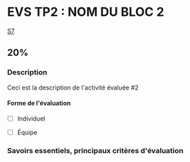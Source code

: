 # EVS TP2 : <!-- varexp:begin BLOC2 -->NOM DU BLOC 2<!-- varexp:end -->

 <!-- varexp:begin SEANCE_EVS_2 -->
[S7](../../01-deroulement/03/)
<!-- varexp:end -->

##  <!-- varexp:begin PONDERATION_EVS_2 -->20%<!-- varexp:end -->


### Description

<!-- varexp:begin DESCRIPTION_EVS_2  -->
Ceci est la description de l'activité évaluée #2
<!-- varexp:end -->

#### Forme de l'évaluation

* [ ] Individuel
* [ ] Équipe


### Savoirs essentiels, principaux critères d'évaluation
 